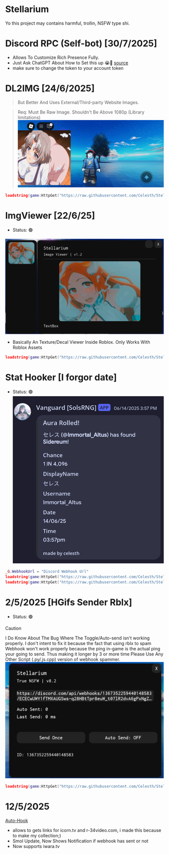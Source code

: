 # Stellarium
Yo this project may contains harmful, trollin, NSFW type shi.

# Discord RPC (Self-bot) [30/7/2025]
- Allows To Customize Rich Presence Fully.
- Just Ask ChatGPT About How to Set this up 😭🙏
[source](discord/discordRPC.js)
- make sure to change the token to your account token 

# DL2IMG [24/6/2025]
> But Better And Uses External/Third-party Website Images.

> Req: Must Be Raw Image.
> Shouldn't Be Above 1080p (Library limitations)
![teaser](https://raw.githubusercontent.com/Celesth/Stellarium/main/assets/Screenshot_2025-06-23-21-30-25-854_com.roblox.client.jpg)
```lua
loadstring(game:HttpGet("https://raw.githubusercontent.com/Celesth/Stellarium/main/roblox/Universal/DL2IMG/loader.luau"))()
```

# ImgViewer [22/6/25]
- Status: 🟢

![showcase](https://raw.githubusercontent.com/Celesth/Stellarium/main/assets/Screenshot_2025-06-22-16-38-31-896_com.roblox.client.png)

- Basically An Texture/Decal Viewer Inside Roblox. Only Works With Roblox Assets
```lua
loadstring(game:HttpGet("https://raw.githubusercontent.com/Celesth/Stellarium/main/roblox/Universal/ImgViewer.luau"))()
```


# Stat Hooker [I forgor date]
- Status: 🟢
![showcase-2](https://raw.githubusercontent.com/Celesth/Stellarium/main/assets/Screenshot_2025-06-22-18-03-59-933_app.revenge.png)
```lua
_G.WebhookUrl = "Discord Webhook Url"
loadstring(game:HttpGet("https://raw.githubusercontent.com/Celesth/Stellarium/main/roblox/SolsRNG/stathook.luau"))()
loadstring(game:HttpGet("https://raw.githubusercontent.com/Celesth/Stellarium/main/roblox/Utility/PlayerUtils.luau"))()
```

# 2/5/2025 [HGifs Sender Rblx]
- Status: 🟢
> [!CAUTION]
> I Do Know About The Bug Where The Toggle/Auto-send isn't working properly.
> I don't intent to fix it because the fact that using rblx to spam Webhook won't work properly because the ping in-game is the actual ping your going to send.
> Thus making it longer by 3 or more time
> Please Use Any Other Script (.py/.js.cpp) version of webhook spammer.
![showcase-3](https://raw.githubusercontent.com/Celesth/Stellarium/refs/heads/main/assets/Screenshot_2025-06-22-18-17-54-778_com.roblox.client.png)
```lua
loadstring(game:HttpGet("https://raw.githubusercontent.com/Celesth/Stellarium/main/roblox/discord/NSFW-Webhook.luau"))()
```

# 12/5/2025
[Auto-Hook](browser/auto-hook.js)
- allows to gets links for icorn.tv and r-34video.com, i made this because to make my collection;)
- Smol Update, Now Shows Notification if webhook has sent or not
- Now supports iwara.tv
